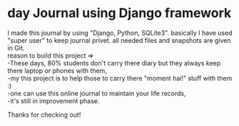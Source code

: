 # day Journal using Django framework

I made this journal by using "Django, Python, SQLite3". basically I have used "super user" to keep journal privet.
all needed files and snapshots are given in Git. <br>
reason to build this project => <br>
    -These days, 80% students don't carry there diary but they always keep there laptop or phones with them, <br>
    -my this project is to help those to carry there "moment hai!" stuff with them :)  <br>
    -one can use this online journal to maintain your life records,  <br>
    -it's still in improvement phase.  <br>

Thanks for checking out!
